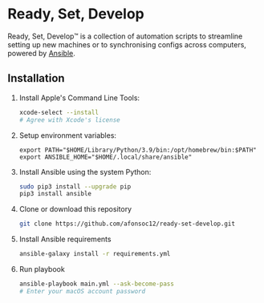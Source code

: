 # Ready, Set, Develop

Ready, Set, Develop™ is a collection of automation scripts to streamline setting up new machines or to synchronising configs across computers, powered by [Ansible](https://ansible.com).

## Installation

1. Install Apple's Command Line Tools:

    ```bash
    xcode-select --install
    # Agree with Xcode's license
    ```

2. Setup environment variables:

    ```shell
    export PATH="$HOME/Library/Python/3.9/bin:/opt/homebrew/bin:$PATH"
    export ANSIBLE_HOME="$HOME/.local/share/ansible"
    ```

3. Install Ansible using the system Python:

     ```bash
     sudo pip3 install --upgrade pip
     pip3 install ansible
     ```

4. Clone or download this repository

    ```bash
    git clone https://github.com/afonsoc12/ready-set-develop.git
    ```

5. Install Ansible requirements

    ```bash
    ansible-galaxy install -r requirements.yml
    ```

6. Run playbook

    ```bash
    ansible-playbook main.yml --ask-become-pass
    # Enter your macOS account password
    ```
